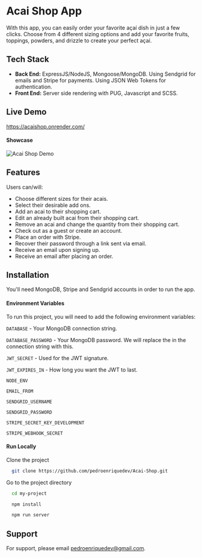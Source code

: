 # Acai Shop App

With this app, you can easily order your favorite açaí dish in just a few clicks. Choose from 4 different sizing options and add your favorite fruits, toppings, powders, and drizzle to create your perfect açaí.

## Tech Stack

- **Back End:** ExpressJS/NodeJS, Mongoose/MongoDB. Using Sendgrid for emails and Stripe for payments. Using JSON Web Tokens for authentication.
- **Front End:** Server side rendering with PUG, Javascript and SCSS.

## Live Demo

https://acaishop.onrender.com/

#### Showcase

![Acai Shop Demo](demo/acaishop.gif)

## Features

Users can/will:

- Choose different sizes for their acais.
- Select their desirable add ons.
- Add an acai to their shopping cart.
- Edit an already built acai from their shopping cart.
- Remove an acai and change the quantity from their shopping cart.
- Check out as a guest or create an account.
- Place an order with Stripe.
- Recover their password through a link sent via email.
- Receive an email upon signing up.
- Receive an email after placing an order.

## Installation

You'll need MongoDB, Stripe and Sendgrid accounts in order to run the app.

#### Environment Variables

To run this project, you will need to add the following environment variables:

`DATABASE` - Your MongoDB connection string.

`DATABASE_PASSWORD` - Your MongoDB password. We will replace the <password> in the connection string with this.

`JWT_SECRET` - Used for the JWT signature.

`JWT_EXPIRES_IN` - How long you want the JWT to last.

`NODE_ENV`

`EMAIL_FROM`

`SENDGRID_USERNAME`

`SENDGRID_PASSWORD`

`STRIPE_SECRET_KEY_DEVELOPMENT`

`STRIPE_WEBHOOK_SECRET`

#### Run Locally

Clone the project

```bash
  git clone https://github.com/pedroenriquedev/Acai-Shop.git
```

Go to the project directory

```bash
  cd my-project
```

```bash
  npm install
```

```bash
  npm run server
```

## Support

For support, please email pedroenriquedev@gmail.com.
